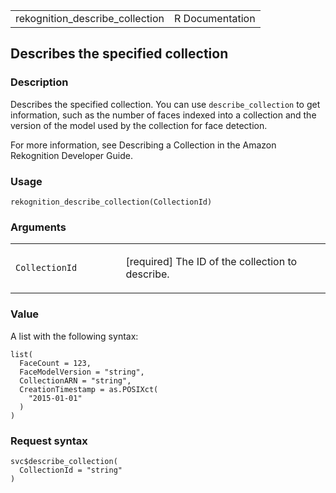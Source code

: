 <table style="width: 100%;">
<tbody>
<tr class="odd">
<td>rekognition_describe_collection</td>
<td style="text-align: right;">R Documentation</td>
</tr>
</tbody>
</table>

## Describes the specified collection

### Description

Describes the specified collection. You can use `describe_collection` to
get information, such as the number of faces indexed into a collection
and the version of the model used by the collection for face detection.

For more information, see Describing a Collection in the Amazon
Rekognition Developer Guide.

### Usage

    rekognition_describe_collection(CollectionId)

### Arguments

<table>
<colgroup>
<col style="width: 35%" />
<col style="width: 65%" />
</colgroup>
<tbody>
<tr class="odd">
<td><code
id="rekognition_describe_collection_:_CollectionId">CollectionId</code></td>
<td><p>[required] The ID of the collection to describe.</p></td>
</tr>
</tbody>
</table>

### Value

A list with the following syntax:

    list(
      FaceCount = 123,
      FaceModelVersion = "string",
      CollectionARN = "string",
      CreationTimestamp = as.POSIXct(
        "2015-01-01"
      )
    )

### Request syntax

    svc$describe_collection(
      CollectionId = "string"
    )
